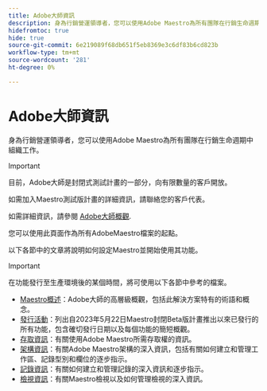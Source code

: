 ```yaml
---
title: Adobe大師資訊
description: 身為行銷營運領導者，您可以使用Adobe Maestro為所有團隊在行銷生命週期中組織工作。 本節中的文章說明如何設定Maestro，以及如何開始將其功能用於行銷活動管理操作。
hidefromtoc: true
hide: true
source-git-commit: 6e219089f68db651f5eb8369e3c6df83b6cd823b
workflow-type: tm+mt
source-wordcount: '281'
ht-degree: 0%

---
```



# Adobe大師資訊

<!--
title: Adobe Maestro 
description: As a marketing operations leader, you can use Adobe Maestro to organize work across the marketing lifecycle for all your teams. The articles in this section describe how you can configure Maestro and how you can start using its capabilities as part of your campaign management operations. 
hidefromtoc: yes
author: Alina
feature: Work Management
role: User, Admin
hide: yes
-->

<!--udpate the metadata with real information when making this avilable in TOC and in the left nav-->

身為行銷營運領導者，您可以使用Adobe Maestro為所有團隊在行銷生命週期中組織工作。

>[!IMPORTANT]
>
>目前，Adobe大師是封閉式測試計畫的一部分，向有限數量的客戶開放。
>
>如需加入Maestro測試版計畫的詳細資訊，請聯絡您的客戶代表。
>
>如需詳細資訊，請參閱 [Adobe大師概觀](../maestro/maestro-overview.md).

您可以使用此頁面作為所有AdobeMaestro檔案的起點。

以下各節中的文章將說明如何設定Maestro並開始使用其功能。

>[!IMPORTANT]
>
>在功能發行至生產環境後的某個時間，將可使用以下各節中參考的檔案。

* [Maestro概述](maestro-overview.md)：Adobe大師的高層級概觀，包括此解決方案特有的術語和概念。
* [發行活動](../maestro/release-activity.md)：列出自2023年5月22日Maestro封閉Beta版計畫推出以來已發行的所有功能，包含確切發行日期以及每個功能的簡短概觀。
* [存取資訊](../maestro/access/access-information.md)：有關使用Adobe Maestro所需存取權的資訊。
* [架構資訊](../maestro/architecture-and-fields/architecture-and-fields-information.md)：有關Adobe Maestro架構的深入資訊，包括有關如何建立和管理工作區、記錄型別和欄位的逐步指示。
* [記錄資訊](../maestro/records/records-information.md)：有關如何建立和管理記錄的深入資訊和逐步指示。
* [檢視資訊](../maestro/views/views-information.md)：有關Maestro檢視以及如何管理檢視的深入資訊。

